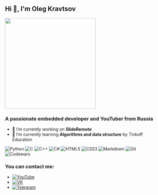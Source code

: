 ## Hi 👋, I'm Oleg Kravtsov
<img src="https://camo.githubusercontent.com/870d765b5c096038f097185a0ffa08df4011c0491b8039f3a7d5eeebf4d82c7e/68747470733a2f2f6d656469612e67697068792e636f6d2f6d656469612f57556c706c634d704f43456d5447427442572f67697068792e676966" height="300">

### A passionate embedded developer and YouTuber from Russia

- 🔭 I’m currently working on **SlideRemote**
- 🌱 I’m currently learning **Algorithms and data structure** by Tinkoff Education

![Python](https://img.shields.io/badge/python-3670A0?style=for-the-badge&logo=python&logoColor=ffdd54)
![C](https://img.shields.io/badge/c-%2300599C.svg?style=for-the-badge&logo=c&logoColor=white)
![C++](https://img.shields.io/badge/c++-%2300599C.svg?style=for-the-badge&logo=c%2B%2B&logoColor=white)
![C#](https://img.shields.io/badge/c%23-%23239120.svg?style=for-the-badge&logo=csharp&logoColor=white)
![HTML5](https://img.shields.io/badge/html5-%23E34F26.svg?style=for-the-badge&logo=html5&logoColor=white)
![CSS3](https://img.shields.io/badge/css3-%231572B6.svg?style=for-the-badge&logo=css3&logoColor=white)
![Markdown](https://img.shields.io/badge/markdown-%23000000.svg?style=for-the-badge&logo=markdown&logoColor=white)
![Git](https://img.shields.io/badge/git-%23F05033.svg?style=for-the-badge&logo=git&logoColor=white)
![Codewars](https://www.codewars.com/users/RadioPizza/badges/large)
### You can contact me:

- [![YouTube](https://www.flaticon.com/free-icon/youtube_174883?term=youtube&page=1&position=4&origin=tag&related_id=174883)][YT]
- [![VK](https://www.flaticon.com/free-icon/vk_5968835?term=vk&page=1&position=2&origin=search&related_id=5968835)](VK)
- [![Telegram](https://www.flaticon.com/free-icon/telegram_2111646?term=logos&page=1&position=51&origin=tag&related_id=2111646)](https://t.me/kravtsov_oleg)

[YT]: https://www.youtube.com/@RadioPizzaRU
[VK]: https://vk.com/kravtsov.oleg
[TG]: https://t.me/kravtsov_oleg


